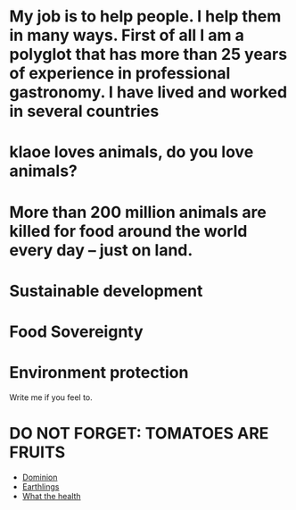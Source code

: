 


# My job is to help people. I help them in many ways. First of all I am a polyglot that has more than 25 years of experience in professional gastronomy. I have lived and worked in several countries 
# klaoe loves animals, do you love animals?

# More than 200 million animals are killed for food around the world every day – just on land.


# Sustainable development
# Food Sovereignty
# Environment protection

Write me if you feel to.


# DO NOT FORGET: TOMATOES ARE FRUITS


- [Dominion](https://www.dominionmovement.com "Dominion")
- [Earthlings](https://vimeo.com/209647801 "Earthlings")
- [What the health](https://vimeo.com/ondemand/whatthehealth)

